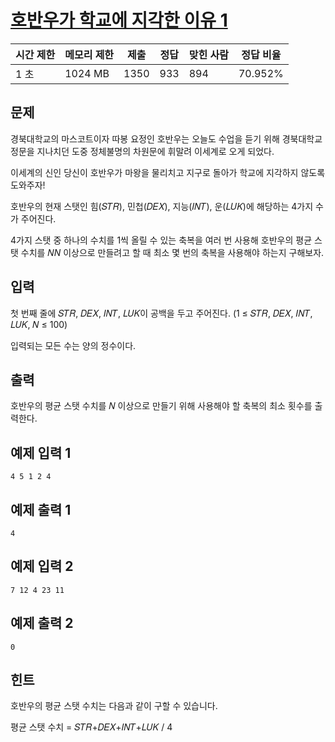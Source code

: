 # [호반우가 학교에 지각한 이유 1](https://www.acmicpc.net/problem/30468)

| 시간 제한 | 메모리 제한 | 제출 | 정답 | 맞힌 사람 | 정답 비율 |
| --- | --- | --- | --- | --- | --- |
| 1 초 | 1024 MB | 1350 | 933 | 894 | 70.952% |

## 문제

경북대학교의 마스코트이자 따봉 요정인 호반우는 오늘도 수업을 듣기 위해 경북대학교 정문을 지나치던 도중 정체불명의 차원문에 휘말려 이세계로 오게 되었다.

이세계의 신인 당신이 호반우가 마왕을 물리치고 지구로 돌아가 학교에 지각하지 않도록 도와주자!

호반우의 현재 스탯인 힘(𝑆𝑇𝑅), 민첩(𝐷𝐸𝑋), 지능(𝐼𝑁𝑇), 운(𝐿𝑈𝐾)에 해당하는 4가지 수가 주어진다.

4가지 스탯 중 하나의 수치를 1씩 올릴 수 있는 축복을 여러 번 사용해 호반우의 평균 스탯 수치를 𝑁$N$ 이상으로 만들려고 할 때 최소 몇 번의 축복을 사용해야 하는지 구해보자.

## 입력

첫 번째 줄에 𝑆𝑇𝑅, 𝐷𝐸𝑋, 𝐼𝑁𝑇, 𝐿𝑈𝐾이 공백을 두고 주어진다. (1 ≤ 𝑆𝑇𝑅, 𝐷𝐸𝑋, 𝐼𝑁𝑇, 𝐿𝑈𝐾, 𝑁 ≤ 100)

입력되는 모든 수는 양의 정수이다.

## 출력

호반우의 평균 스탯 수치를 𝑁 이상으로 만들기 위해 사용해야 할 축복의 최소 횟수를 출력한다.

## 예제 입력 1

```
4 5 1 2 4

```

## 예제 출력 1

```
4

```

## 예제 입력 2

```
7 12 4 23 11

```

## 예제 출력 2

```
0

```

## 힌트

호반우의 평균 스탯 수치는 다음과 같이 구할 수 있습니다.

평균 스탯 수치 = 𝑆𝑇𝑅+𝐷𝐸𝑋+𝐼𝑁𝑇+𝐿𝑈𝐾 / 4
